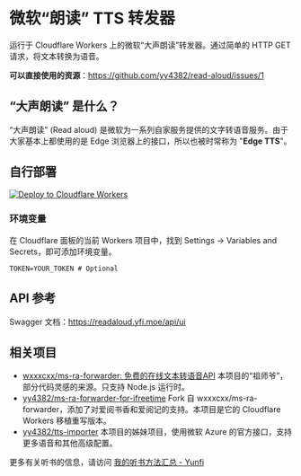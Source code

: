 # 微软“朗读” TTS 转发器

运行于 Cloudflare Workers 上的微软“大声朗读”转发器。通过简单的 HTTP GET 请求，将文本转换为语音。

**可以直接使用的资源**：https://github.com/yy4382/read-aloud/issues/1

## “大声朗读” 是什么？

“大声朗读” (Read aloud) 是微软为一系列自家服务提供的文字转语音服务。由于大家基本上都使用的是 Edge 浏览器上的接口，所以也被时常称为 "**Edge TTS**"。

## 自行部署

[![Deploy to Cloudflare Workers](https://deploy.workers.cloudflare.com/button)](https://deploy.workers.cloudflare.com/?url=https://github.com/yy4382/read-aloud)

### 环境变量

在 Cloudflare 面板的当前 Workers 项目中，找到 Settings -> Variables and Secrets，即可添加环境变量。

```plaintext
TOKEN=YOUR_TOKEN # Optional
```

## API 参考

Swagger 文档：<https://readaloud.yfi.moe/api/ui>

## 相关项目

- [wxxxcxx/ms-ra-forwarder: 免费的在线文本转语音API](https://github.com/wxxxcxx/ms-ra-forwarder) 本项目的“祖师爷”，部分代码灵感的来源。只支持 Node.js 运行时。
- [yy4382/ms-ra-forwarder-for-ifreetime](https://github.com/yy4382/ms-ra-forwarder-for-ifreetime) Fork 自 wxxxcxx/ms-ra-forwarder，添加了对爱阅书香和爱阅记的支持。本项目是它的 Cloudflare Workers 移植重写版本。
- [yy4382/tts-importer](https://github.com/yy4382/tts-importer) 本项目的姊妹项目，使用微软 Azure 的官方接口，支持更多语音和其他高级配置。

更多有关听书的信息，请访问 [我的听书方法汇总 - Yunfi](https://yfi.moe/book-listening-collection)
